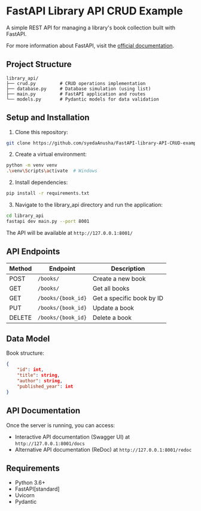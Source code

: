 # FastAPI Library API CRUD Example

A simple REST API for managing a library's book collection built with FastAPI.

For more information about FastAPI, visit the [official documentation](https://fastapi.tiangolo.com/#create-it).

## Project Structure

```
library_api/
├── crud.py         # CRUD operations implementation
├── database.py     # Database simulation (using list)
├── main.py         # FastAPI application and routes
└── models.py       # Pydantic models for data validation
```

## Setup and Installation

1. Clone this repository:

```bash
git clone https://github.com/syedaAnusha/FastAPI-library-API-CRUD-example.git
```

2. Create a virtual environment:

```bash
python -m venv venv
.\venv\Scripts\activate  # Windows
```

2. Install dependencies:

```bash
pip install -r requirements.txt
```

3. Navigate to the library_api directory and run the application:

```bash
cd library_api
fastapi dev main.py --port 8001
```

The API will be available at `http://127.0.0.1:8001/`

## API Endpoints

| Method | Endpoint           | Description               |
| ------ | ------------------ | ------------------------- |
| POST   | `/books/`          | Create a new book         |
| GET    | `/books/`          | Get all books             |
| GET    | `/books/{book_id}` | Get a specific book by ID |
| PUT    | `/books/{book_id}` | Update a book             |
| DELETE | `/books/{book_id}` | Delete a book             |

## Data Model

Book structure:

```json
{
    "id": int,
    "title": string,
    "author": string,
    "published_year": int
}
```

## API Documentation

Once the server is running, you can access:

- Interactive API documentation (Swagger UI) at `http://127.0.0.1:8001/docs`
- Alternative API documentation (ReDoc) at `http://127.0.0.1:8001/redoc`

## Requirements

- Python 3.6+
- FastAPI[standard]
- Uvicorn
- Pydantic
